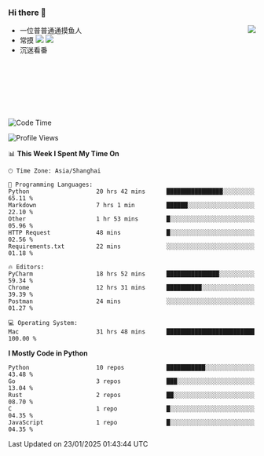 ### Hi there 👋


<a href="https://github.com/yanlc39">
  <img align="right" src="https://github-readme-stats.vercel.app/api?username=yanlc39&show_icons=true&hide_border=true&icon_color=586069&title_color=a0a9af">
</a>

- 一位普普通通摸鱼人
- 常摸 ![](https://img.shields.io/badge/-Python-3e74a2?style=flat-square&logo=Python&logoColor=fff) ![](https://img.shields.io/badge/-C%2B%2B-brightgreen?style=flat-square)
- 沉迷看番



<br><br><br><br><br><br>


<!--START_SECTION:waka-->
![Code Time](http://img.shields.io/badge/Code%20Time-744%20hrs%205%20mins-blue)

![Profile Views](http://img.shields.io/badge/Profile%20Views-0-blue)

📊 **This Week I Spent My Time On** 

```text
🕑︎ Time Zone: Asia/Shanghai

💬 Programming Languages: 
Python                   20 hrs 42 mins      ████████████████░░░░░░░░░   65.11 % 
Markdown                 7 hrs 1 min         ██████░░░░░░░░░░░░░░░░░░░   22.10 % 
Other                    1 hr 53 mins        █░░░░░░░░░░░░░░░░░░░░░░░░   05.96 % 
HTTP Request             48 mins             █░░░░░░░░░░░░░░░░░░░░░░░░   02.56 % 
Requirements.txt         22 mins             ░░░░░░░░░░░░░░░░░░░░░░░░░   01.18 % 

🔥 Editors: 
PyCharm                  18 hrs 52 mins      ███████████████░░░░░░░░░░   59.34 % 
Chrome                   12 hrs 31 mins      ██████████░░░░░░░░░░░░░░░   39.39 % 
Postman                  24 mins             ░░░░░░░░░░░░░░░░░░░░░░░░░   01.27 % 

💻 Operating System: 
Mac                      31 hrs 48 mins      █████████████████████████   100.00 % 
```

**I Mostly Code in Python** 

```text
Python                   10 repos            ███████████░░░░░░░░░░░░░░   43.48 % 
Go                       3 repos             ███░░░░░░░░░░░░░░░░░░░░░░   13.04 % 
Rust                     2 repos             ██░░░░░░░░░░░░░░░░░░░░░░░   08.70 % 
C                        1 repo              █░░░░░░░░░░░░░░░░░░░░░░░░   04.35 % 
JavaScript               1 repo              █░░░░░░░░░░░░░░░░░░░░░░░░   04.35 % 
```




 Last Updated on 23/01/2025 01:43:44 UTC
<!--END_SECTION:waka-->

